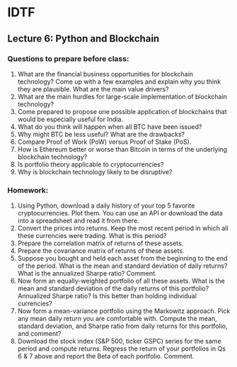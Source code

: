 # IDTF

## Lecture 6: Python and Blockchain

### Questions to prepare before class:
1. What are the financial business opportunities for blockchain technology? Come up with a few examples and explain why you think they are plausible. What are the main value drivers?
2. What are the main hurdles for large-scale implementation of blockchain technology?
3. Come prepared to propose one possible application of blockchains that would be especially useful for India.
4. What do you think will happen when all BTC have been issued?
5. Why might BTC be less useful? What are the drawbacks?
6. Compare Proof of Work (PoW) versus Proof of Stake (PoS).
7. How is Ethereum better or worse than Bitcoin in terms of the underlying blockchain technology?
8. Is portfolio theory applicable to cryptocurrencies?
9. Why is blockchain technology likely to be disruptive?

### Homework:

1. Using Python, download a daily history of your top 5 favorite cryptocurrencies. Plot them. You can use an API or download the data into a spreadsheet and read it from there. 
2. Convert the prices into returns. Keep the most recent period in which all these currencies were trading. What is this period?
3. Prepare the correlation matrix of returns of these assets. 
4. Prepare the covariance matrix of returns of these assets.
5. Suppose you bought and held each asset from the beginning to the end of the period. What is the mean and standard deviation of daily returns? What is the annualized Sharpe ratio? Comment. 
6. Now form an equally-weighted portfolio of all these assets. What is the mean and standard deviation of the daily returns of this portfolio? Annualized Sharpe ratio? Is this better than holding individual currencies?
7. Now form a mean-variance portfolio using the Markowitz approach. Pick any mean daily return you are comfortable with. Compute the mean, standard deviation, and Sharpe ratio from daily returns for this portfolio, and comment? 
8. Download the stock index (S&P 500, ticker GSPC) series for the same period and compute returns. Regress the return of your portfolios in Qs 6 & 7 above and report the Beta of each portfolio. Comment. 
